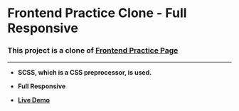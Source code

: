# Frontend Practice Clone - Full Responsive

### This project is a clone of [Frontend Practice Page](https://www.frontendpractice.com/)

***

* **SCSS, which is a CSS preprocessor, is used.**

* **Full Responsive**

* **[Live Demo](https://mehmetaydar01.github.io/Frontend-Practice-Clone/)**



